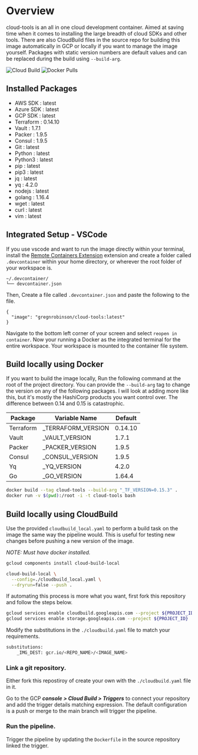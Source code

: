 # Overview

cloud-tools is an all in one cloud development container. Aimed at saving time when it comes to installing the large breadth of cloud SDKs and other tools. There are also CloudBuild files in the source repo for building this image automatically in GCP or locally if you want to manage the image yourself. Packages with static version numbers are default values and can be replaced during the build using `--build-arg`.

![Cloud Build](https://storage.googleapis.com/phronesis-310405-badges/builds/cloud-tools/branches/main.svg) ![Docker Pulls](https://img.shields.io/docker/pulls/gregnrobinson/cloud-tools)

## Installed Packages

- AWS SDK : latest
- Azure SDK : latest
- GCP SDK : latest
- Terraform : 0.14.10
- Vault : 1.7.1
- Packer : 1.9.5
- Consul : 1.9.5
- Git : latest
- Python : latest
- Python3 : latest
- pip : latest
- pip3 : latest
- jq : latest
- yq : 4.2.0
- nodejs : latest
- golang : 1.16.4
- wget : latest
- curl : latest
- vim : latest

## Integrated Setup - VSCode
If you use vscode and want to run the image directly within your terminal, install the [Remote Containers Extension](https://marketplace.visualstudio.com/items?itemName=ms-vscode-remote.remote-containers) extension and create a folder called `.devcontainer` within your home directory, or wherever the root folder of your workspace is.
```
~/.devcontainer/
└── devcontainer.json
```
Then, Create a file called `.devcontainer.json` and paste the following to the file.
```
{
  "image": "gregnrobinson/cloud-tools:latest"
}
```
Navigate to the bottom left corner of your screen and select `reopen in container`. Now your running a Docker as the integrated terminal for the entire workspace. Your workspace is mounted to the container file system.

## Build locally using Docker

If you want to build the image locally, Run the following command at the root of the project directory. You can provide the `--build-arg` tag to change the version on any of the following packages. I will look at adding more like this, but it's mostly the HashiCorp products you want control over. The difference between 0.14 and 0.15 is catastrophic. 

|Package|Variable Name|Default|
|---|---|-----|
|Terraform|_TERRAFORM_VERSION|0.14.10|
|Vault|_VAULT_VERSION|1.7.1|
|Packer|_PACKER_VERSION|1.9.5|
|Consul|_CONSUL_VERSION|1.9.5|
|Yq|_YQ_VERSION|4.2.0|
|Go|_GO_VERSION|1.64.4|

```sh
docker build --tag cloud-tools --build-arg "_TF_VERSION=0.15.3" .
docker run -v $(pwd):/root -i -t cloud-tools bash
```

## Build locally using CloudBuild

Use the provided `cloudbuild_local.yaml` to perform a build task on the image the same way the pipeline would. This is useful for testing new changes before pushing a new version of the image.

*NOTE: Must have docker installed.*

```sh
gcloud components install cloud-build-local

cloud-build-local \
  --config=./cloudbuild_local.yaml \
  --dryrun=false --push .
```

If automating this process is more what you want, first fork this repository and follow the steps below.
```sh
gcloud services enable cloudbuild.googleapis.com --project ${PROJECT_ID}
gcloud services enable storage.googleapis.com --project ${PROJECT_ID}
```

Modify the substitutions in the `./cloudbuild.yaml` file to match your requirements.
```sh
substitutions:
    _IMG_DEST: gcr.io/<REPO_NAME>/<IMAGE_NAME>
```
### Link a git repository.

Either fork this repostiroy of create your own with the `./cloudbuild.yaml` file in it.

Go to the GCP ***console > Cloud Build > Triggers*** to connect your repository and add the trigger details matching expression. The default configuration is a push or merge to the main branch will trigger the pipeline.

### Run the pipeline.

Trigger the pipeline by updating the `Dockerfile` in the source repository linked the trigger.
